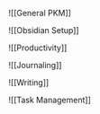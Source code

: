 ![[General PKM]]


![[Obsidian Setup]]


![[Productivity]]


![[Journaling]]


![[Writing]]


![[Task Management]]